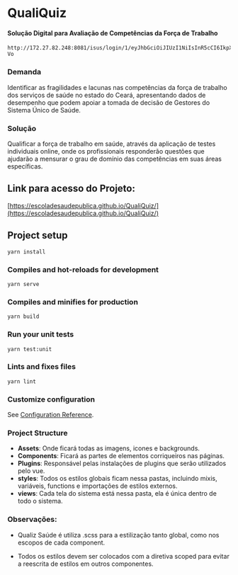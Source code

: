 # QualiQuiz

#### Solução Digital para Avaliação de Competências da Força de Trabalho

```
http://172.27.82.248:8081/isus/login/1/eyJhbGciOiJIUzI1NiIsInR5cCI6IkpXVCJ9.eyJlbWFpbCI6ImRldkBkZXYuZGV2Iiwibm9tZSI6IkRldiBkZXYiLCJjcGYiOiIxMjMuMTIzLjEyMy02OSJ9.CkWK7LixybXxO7vCatModnOD_X8C0uCTJU89KPex-Vo
```

### Demanda

Identificar as fragilidades e lacunas nas competências da força de trabalho dos serviços de saúde no estado do Ceará, apresentando dados de desempenho que podem apoiar a tomada de decisão de Gestores do Sistema Único de Saúde.

### Solução

Qualificar a força de trabalho em saúde, através da aplicação de testes individuais online, onde os profissionais responderão questões que ajudarão a mensurar o grau de domínio das competências em suas áreas específicas.

## Link para acesso do Projeto:

[https://escoladesaudepublica.github.io/QualiQuiz/](https://escoladesaudepublica.github.io/QualiQuiz/)

## Project setup

```
yarn install
```

### Compiles and hot-reloads for development

```
yarn serve
```

### Compiles and minifies for production

```
yarn build
```

### Run your unit tests

```
yarn test:unit
```

### Lints and fixes files

```
yarn lint
```

### Customize configuration

See [Configuration Reference](https://cli.vuejs.org/config/).

### Project Structure

- **Assets**: Onde ficará todas as imagens, icones e backgrounds.
- **Components**: Ficará as partes de elementos corriqueiros nas páginas.
- **Plugins**: Responsável pelas instalações de plugins que serão utilizados pelo vue.
- **styles**: Todos os estilos globais ficam nessa pastas, incluindo mixis, variáveis, functions e importações de estilos externos.
- **views**: Cada tela do sistema está nessa pasta, ela é única dentro de todo o sistema.

### Observações:

- Qualiz Saúde é utiliza .scss para a estilização tanto global, como nos escopos de cada component.

- Todos os estilos devem ser colocados com a diretiva scoped para evitar a reescrita de estilos em outros componentes.
